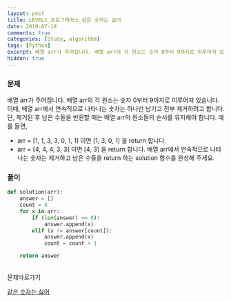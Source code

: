 ```yaml
---
layout: post
title: LEVEL1_프로그래머스_같은 숫자는 싫어
date: 2019-07-18
comments: true
categories: [Study, algorithm]
tags: [Python]
excerpt: 배열 arr가 주어집니다. 배열 arr의 각 원소는 숫자 0부터 9까지로 이루어져 있습니다. 이때, 배열 arr에서 연속적으로 나타나는 숫자는 하나만 남기고 전부 제거하려고 합니다.
hidden: true
---
```


### 문제

배열 arr가 주어집니다. 배열 arr의 각 원소는 숫자 0부터 9까지로 이루어져 있습니다. 이때, 배열 arr에서 연속적으로 나타나는 숫자는 하나만 남기고 전부 제거하려고 합니다. 단, 제거된 후 남은 수들을 반환할 때는 배열 arr의 원소들의 순서를 유지해야 합니다. 예를 들면,

- arr = [1, 1, 3, 3, 0, 1, 1] 이면 [1, 3, 0, 1] 을 return 합니다.
- arr = [4, 4, 4, 3, 3] 이면 [4, 3] 을 return 합니다.
  배열 arr에서 연속적으로 나타나는 숫자는 제거하고 남은 수들을 return 하는 solution 함수를 완성해 주세요.

### 풀이

```python
def solution(arr):
    answer = []
    count = 0
    for x in arr:
        if (len(answer) == 0):
            answer.append(x)
        elif (x != answer[count]):
            answer.append(x)
            count = count + 1

    return answer
```

<br>
<span class="reference">문제바로가기</span>

[같은 숫자는 싫어](https://programmers.co.kr/learn/courses/30/lessons/12906)

